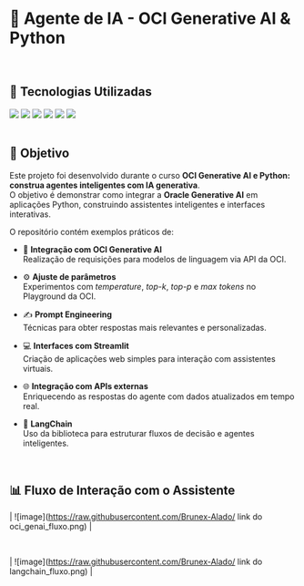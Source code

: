 # 🤖 Agente de IA - OCI Generative AI & Python

<br>

## 🚀 Tecnologias Utilizadas
<div>
  <img src="https://img.shields.io/badge/Python-3776AB?style=for-the-badge&logo=python&logoColor=white">
  <img src="https://img.shields.io/badge/Oracle_Cloud_Infrastructure-FF0000?style=for-the-badge&logo=oracle&logoColor=white" />
  <img src="https://img.shields.io/badge/OCI_Generative_AI-FF6F00?style=for-the-badge&logo=oracle&logoColor=white" />
  <img src="https://img.shields.io/badge/LangChain-000000?style=for-the-badge&logo=chainlink&logoColor=white" />
  <img src="https://img.shields.io/badge/Streamlit-FF4B4B?style=for-the-badge&logo=streamlit&logoColor=white">
  <img src="https://img.shields.io/badge/Requests-478778?style=for-the-badge&logo=requests&logoColor=white">
</div>

<br>

## 🎯 Objetivo

Este projeto foi desenvolvido durante o curso **OCI Generative AI e Python: construa agentes inteligentes com IA generativa**.  
O objetivo é demonstrar como integrar a **Oracle Generative AI** em aplicações Python, construindo assistentes inteligentes e interfaces interativas.

O repositório contém exemplos práticos de:

- 🧠 **Integração com OCI Generative AI**  
  Realização de requisições para modelos de linguagem via API da OCI.  

- ⚙️ **Ajuste de parâmetros**  
  Experimentos com *temperature*, *top-k*, *top-p* e *max tokens* no Playground da OCI.  

- ✍️ **Prompt Engineering**  
  Técnicas para obter respostas mais relevantes e personalizadas.  

- 💻 **Interfaces com Streamlit**  
  Criação de aplicações web simples para interação com assistentes virtuais.  

- 🌐 **Integração com APIs externas**  
  Enriquecendo as respostas do agente com dados atualizados em tempo real.  

- 🔗 **LangChain**  
  Uso da biblioteca para estruturar fluxos de decisão e agentes inteligentes.  

<br/>

## 📊 Fluxo de Interação com o Assistente

| ![image](https://raw.githubusercontent.com/Brunex-Alado/ link do oci_genai_fluxo.png) |

<br/>

| ![image](https://raw.githubusercontent.com/Brunex-Alado/ link do langchain_fluxo.png) |